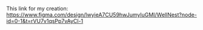 This link for my creation: https://www.figma.com/design/lwyieA7CU59hwJumyluGMI/WellNest?node-id=0-1&t=rVU7v1qsPp7vAyCl-1
